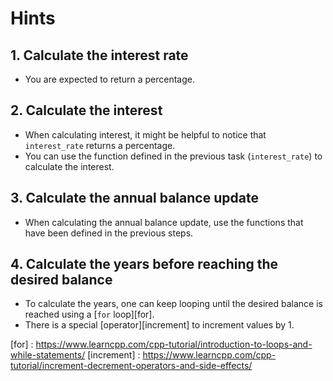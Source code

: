 # Hints

## 1. Calculate the interest rate

- You are expected to return a percentage.

## 2. Calculate the interest

- When calculating interest, it might be helpful to notice that `interest_rate` returns a percentage.
- You can use the function defined in the previous task (`interest_rate`) to calculate the interest.

## 3. Calculate the annual balance update

- When calculating the annual balance update, use the functions that have been defined in the previous steps.

## 4. Calculate the years before reaching the desired balance

- To calculate the years, one can keep looping until the desired balance is reached using a [`for` loop][for].
- There is a special [operator][increment] to increment values by 1.

[for] : https://www.learncpp.com/cpp-tutorial/introduction-to-loops-and-while-statements/
[increment] : https://www.learncpp.com/cpp-tutorial/increment-decrement-operators-and-side-effects/